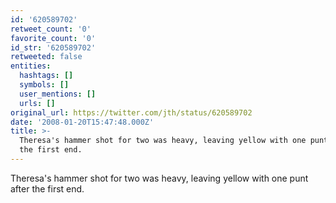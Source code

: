 ```yaml
---
id: '620589702'
retweet_count: '0'
favorite_count: '0'
id_str: '620589702'
retweeted: false
entities:
  hashtags: []
  symbols: []
  user_mentions: []
  urls: []
original_url: https://twitter.com/jth/status/620589702
date: '2008-01-20T15:47:48.000Z'
title: >-
  Theresa's hammer shot for two was heavy, leaving yellow with one punt after
  the first end.
---
```


Theresa's hammer shot for two was heavy, leaving yellow with one punt after the first end.